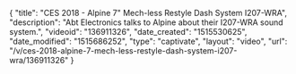 {
    "title": "CES 2018 - Alpine 7\" Mech-less Restyle Dash System I207-WRA",
    "description": "Abt Electronics talks to Alpine about their I207-WRA sound system.",
    "videoid": "136911326",
    "date_created": "1515530625",
    "date_modified": "1515686252",
    "type": "captivate",
    "layout": "video",
    "url": "\/v\/ces-2018-alpine-7-mech-less-restyle-dash-system-i207-wra\/136911326"
}